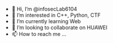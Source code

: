 - 👋 Hi, I’m @infosecLab6104
- 👀 I’m interested in C++, Python, CTF
- 🌱 I’m currently learning Web
- 💞️ I’m looking to collaborate on HUAWEI
- 📫 How to reach me ...

<!---
infosecLab6104/infosecLab6104 is a ✨ special ✨ repository because its `README.md` (this file) appears on your GitHub profile.
You can click the Preview link to take a look at your changes.
--->

